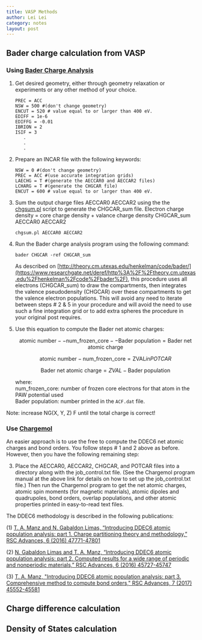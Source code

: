 ```yaml
---
title: VASP Methods
author: Lei Lei
category: notes
layout: post
---
```


## Bader charge calculation from VASP

### Using [Bader Charge Analysis](https://theory.cm.utexas.edu/henkelman/code/bader/)

1. Get desired geometry, either through geometry relaxation or experiments or any other method of your choice.

   ```
   PREC = ACC
   NSW = 500 #(don't change geometry)
   ENCUT = 520 # value equal to or larger than 400 eV.
   EDIFF = 1e-6
   EDIFFG = -0.01
   IBRION = 2
   ISIF = 3
      .
      .
      .
   ```

3. Prepare an INCAR file with the following keywords:
   
   ```
   NSW = 0 #(don't change geometry)
   PREC = ACC #(use accurate integration grids)
   LAECHG = T #(generate the AECCAR0 and AECCAR2 files)
   LCHARG = T #(generate the CHGCAR file)
   ENCUT = 600 # value equal to or larger than 400 eV.
   ```

4. Sum the output charge files AECCAR0 AECCAR2 using the the [chgsum.pl](https://www.researchgate.net/deref/http%3A%2F%2Fchgsum.pl) script to generate the CHGCAR_sum file.
   Electron charge density = core charge density + valance charge density
        CHGCAR_sum                AECCAR0                  AECCAR2
   ```shell
   chgsum.pl AECCAR0 AECCAR2
   ```
   
4. Run the Bader charge analysis program using the following command:

   ```shell
   bader CHGCAR -ref CHGCAR_sum
   ```

   As described on [http://theory.cm.utexas.edu/henkelman/code/bader/](https://www.researchgate.net/deref/http%3A%2F%2Ftheory.cm.utexas.edu%2Fhenkelman%2Fcode%2Fbader%2F), this procedure uses all electrons (CHGCAR_sum) to draw the compartments, then integrates the valence pseudodensity (CHGCAR) over these compartments to get the valence electron populations. This will avoid any need to iterate between steps # 2 & 5 in your procedure and will avoid the need to use such a fine integration grid or to add extra spheres the procedure in your original post requires.

5. Use this equation to compute the Bader net atomic charges:
   
   $$
   \text{atomic number} -- \text{num_frozen_core} -- \text{Bader population} = \text{Bader net atomic charge}
   $$
   
   $$
   \text{atomic number} - \text{num_frozen_core} = \text{ZVAL} in POTCAR
   $$
   
   $$
   \text{Bader net atomic charge} = ZVAL - \text{Bader population}
   $$
   
   where:  
   num_frozen_core: number of frozen core electrons for that atom in the PAW potential used  
   Bader population: number printed in the `ACF.dat` file.

Note: increase NG(X, Y, Z) F until the total charge is correct!

### Use [Chargemol](https://www.researchgate.net/deref/http%3A%2F%2Fddec.sourceforge.net)

An easier approach is to use the free  to compute the DDEC6 net atomic charges and bond orders. You follow steps # 1 and 2 above as before. However, then you have the following remaining step:

3) Place the AECCAR0, AECCAR2, CHGCAR, and POTCAR files into a directory along with the job_control.txt file. (See the Chargemol program manual at the above link for details on how to set up the job_control.txt file.) Then run the Chargemol program to get the net atomic charges, atomic spin moments (for magnetic materials), atomic dipoles and quadrupoles, bond orders, overlap populations, and other atomic properties printed in easy-to-read text files.

The DDEC6 methodology is described in the following publications:

(1) [T. A. Manz and N. Gabaldon Limas, “Introducing DDEC6 atomic population analysis: part 1. Charge partitioning theory and methodology,” RSC Advances, 6 (2016) 47771-47801](http://dx.doi.org/10.1039/C6RA04656H)

(2) [N. Gabaldon Limas and T. A. Manz, “Introducing DDEC6 atomic population analysis: part 2. Computed results for a wide range of periodic and nonperiodic materials,” RSC Advances, 6 (2016) 45727-45747](http://dx.doi.org/10.1039/C6RA05507A)

(3) [T. A. Manz, "Introducing DDEC6 atomic population analysis: part 3. Comprehensive method to compute bond orders," RSC Advances, 7 (2017) 45552-45581](http://dx.doi.org/10.1039/C7RA07400J)

## Charge difference calculation

## Density of States calculation

